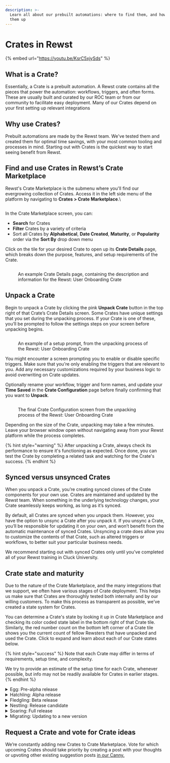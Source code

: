 ```yaml
---
description: >-
  Learn all about our prebuilt automations: where to find them, and how to set
  them up
---
```


# Crates in Rewst



{% embed url="https://youtu.be/KsrC5xjySds" %}

## What is a Crate?

Essentially, a Crate is a prebuilt automation. A Rewst crate contains all the pieces that power the automation: workflows, triggers, and often forms. These are usually built and curated by our ROC team or from our community to facilitate easy deployment. Many of our Crates depend on your first setting up relevant integrations

## Why use Crates?

Prebuilt automations are made by the Rewst team. We've tested them and created them for optimal time savings, with your most common tooling and processes in mind. Starting out with Crates is the quickest way to start seeing benefit from Rewst.

## Find and use Crates in Rewst’s Crate Marketplace

Rewst's Crate Marketplace is the submenu where you'll find our evergrowing collection of Crates. Access it in the left side menu of the platform by navigating to **Crates > Crate Marketplace**.\


<figure><img src="../../.gitbook/assets/Screenshot 2025-02-04 at 10.57.46 AM.png" alt=""><figcaption></figcaption></figure>

In the Crate Marketplace screen, you can:

* **Search** for Crates
* **Filter** Crates by a variety of criteria
* Sort all Crates by **Alphabetical**, **Date Created**, **Maturity**, or **Popularity** order via the **Sort By** drop down menu

Click on the tile for your desired Crate to open up its **Crate Details** page, which breaks down the purpose, features, and setup requirements of the Crate.

<figure><img src="../../.gitbook/assets/Screenshot 2025-02-04 at 11.09.51 AM.png" alt=""><figcaption><p>An example Crate Details page, containing the description and information for the Rewst: User Onboarding Crate</p></figcaption></figure>

## Unpack a Crate

Begin to unpack a Crate by clicking the pink **Unpack Crate** button in the top right of that Crate’s Crate Details screen. Some Crates have unique settings that you set during the unpacking process. If your Crate is one of these, you’ll be prompted to follow the settings steps on your screen before unpacking begins.

<figure><img src="../../.gitbook/assets/Screenshot 2025-02-04 at 11.11.16 AM.png" alt=""><figcaption><p>An example of a setup prompt, from the unpacking process of the Rewst: User Onboarding Crate</p></figcaption></figure>



You might encounter a screen prompting you to enable or disable specific triggers. Make sure that you're only enabling the triggers that are relevant to you. Add any necessary customizations required by your business logic to avoid overwriting on Crate updates.

Optionally rename your workflow, trigger and form names, and update your **Time Saved** in the **Crate Configuration** page before finally confirming that you want to **Unpack**.

<figure><img src="../../.gitbook/assets/Screenshot 2025-02-04 at 11.12.46 AM.png" alt=""><figcaption><p>The final Crate Configuration screen from the unpacking process of the Rewst: User Onboarding Crate</p></figcaption></figure>



Depending on the size of the Crate, unpacking may take a few minutes. Leave your browser window open without navigating away from your Rewst platform while the process completes.

{% hint style="warning" %}
After unpacking a Crate, always check its performance to ensure it's functioning as expected. Once done, you can test the Crate by completing a related task and watching for the Crate's success.
{% endhint %}

## Synced versus unsynced Crates

When you unpack a Crate, you’re creating synced clones of the Crate components for your own use. Crates are maintained and updated by the Rewst team. When something in the underlying technology changes, your Crate seamlessly keeps working, as long as it’s synced.

By default, all Crates are synced when you unpack them. However, you have the option to unsync a Crate after you unpack it. If you unsync a Crate, you’ll be responsible for updating it on your own, and won’t benefit from the automatic maintenance of synced Crates. Unsyncing a crate does allow you to customize the contents of that Crate, such as altered triggers or workflows, to better suit your particular business needs.

We recommend starting out with synced Crates only until you’ve completed all of your Rewst training in Cluck University.

## Crate state and maturity

Due to the nature of the Crate Marketplace, and the many integrations that we support, we often have various stages of Crate deployment. This helps us make sure that Crates are thoroughly tested both internally and by our willing customers. To make this process as transparent as possible, we've created a state system for Crates.&#x20;

You can determine a Crate's state by looking it up in Crate Marketplace and checking its color coded state label in the bottom right of that Crate tile. Similarly, the red number count on the bottom left corner of a Crate tile shows you the current count of fellow Rewsters that have unpacked and used the Crate. Click to expand and learn about each of our Crate states below.&#x20;

{% hint style="success" %}
Note that each Crate may differ in terms of requirements, setup time, and complexity.&#x20;

We try to provide an estimate of the setup time for each Crate, whenever possible, but info may not be readily available for Crates in earlier stages.
{% endhint %}

<details>

<summary>Egg: Pre-alpha release</summary>

This is the initial state of a Crate. It is the equivalent of a pre-alpha release. It is generally not recommended to use these Crates in production.\
![ An image of an example Crate in Crate Marketplace, with the Egg state shown in its bottom right corner via grey text](<../../.gitbook/assets/Screenshot 2025-01-13 at 3.46.15 PM.png>)

We will often create Crates in this state to show what is actively being worked on, and to get feedback from our clients to make sure that we're working on the right things.

</details>

<details>

<summary>Hatchling: Alpha release</summary>

This is the first stage of a Crate that is ready for testing, but still considered alpha. It's not recommended to use these Crates in production.

![ An image of an example Crate in Crate Marketplace, with the Nestling state shown in its bottom right corner via green text](<../../.gitbook/assets/Screenshot 2025-01-13 at 4.01.31 PM.png>)

This state will often be used when we are doing internal testing, or the Crate was made for a very specific purpose/requirement and is being tested directly with the requesting client.

</details>

<details>

<summary>Fledgling: Beta release</summary>

This is the second stage of a Crate that is ready for testing, and is the equivalent of a beta release.

![ An image of an example Crate in Crate Marketplace, with the Fledgling state shown in its bottom right corner via blue text](<../../.gitbook/assets/Screenshot 2025-01-13 at 3.49.46 PM.png>)

At this stage, it is recommended to use client discretion when using these Crates in production.

This state will often be used when we have moved on from internal testing and believe that the Crate is ready for wider testing, but still needs to be tested in a production environment rather than our sandbox environments.

The ROC team will support this Crate in this state.

</details>

<details>

<summary>Nestling: Release candidate</summary>

This is the third stage of a Crate that is ready for production, and is the equivalent of a release candidate.

![ An image of an example Crate in Crate Marketplace, with the Fledgling state shown in its bottom right corner via orange text](<../../.gitbook/assets/Screenshot 2025-01-13 at 4.00.12 PM.png>)

At this stage, it's still recommended to use discretion when using these Crates in production. However, they have gone through vigorous testing in various environments and are considered stable.

This state will often be used when we've moved on from a smaller range of clients testing the Crate, and are now ready to release it to a wider audience with potentially more complex environments.

The ROC team will support this Crate in this state.

</details>

<details>

<summary>Soaring: Full release</summary>

This is the final stage of a Crate that's ready for production, and is the equivalent of a full release.

![ An image of an example Crate in Crate Marketplace, with the Nestling state shown in its bottom right corner via pink text](<../../.gitbook/assets/Screenshot 2025-01-13 at 4.02.26 PM.png>)

At this stage, the Crate is considered stable and ready for production use.

The ROC team will support this Crate in this state.

</details>

<details>

<summary>Migrating: Updating to a new version</summary>

This is the state where a Crate has been updated to a new version, but the older version is still available for clients to use.

![ An image of an example Crate in Crate Marketplace, with the Nestling state shown in its bottom right corner via yellow text](<../../.gitbook/assets/Screenshot 2025-01-13 at 4.03.10 PM.png>)

This state will often be used when we have made a breaking change to a Crate, and we want to ensure that clients have time to migrate to the new version before we remove the old version.

The ROC team will support this Crate in this state.

</details>

## Request a Crate and vote for Crate ideas

We’re constantly adding new Crates to Crate Marketplace. Vote for which upcoming Crates should take priority by creating a post with your thoughts or upvoting other existing suggestion posts [in our Canny.](https://rewst.canny.io/crates)
